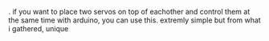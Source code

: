 . if you want to place two servos on top of eachother and control them at the same time with arduino, you can use this. extremly simple but from what i gathered, unique
